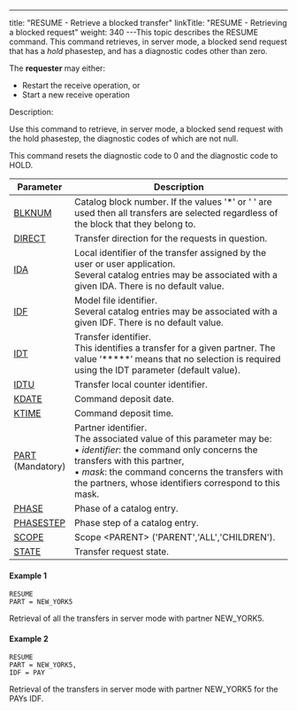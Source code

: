 ---
title: "RESUME  - Retrieve a blocked transfer"
linkTitle: "RESUME - Retrieving a blocked request"
weight: 340
---This topic describes the <span id="About_the_RESUME_Command"></span>RESUME
command. This command retrieves, in server mode, a blocked send request
that has a *hold* phasestep, and has a diagnostic codes other than zero.

The **requester** may either:

- Restart the receive
    operation, or
- Start a new receive
    operation

Description:

Use this command to retrieve, in server mode, a blocked
send request with the hold phasestep, the diagnostic codes of which
are not null.

This command resets the diagnostic code to 0 and the diagnostic
code to HOLD.


| Parameter  | Description  |
| --- | --- |
| [BLKNUM](../../../command_summary/parameter_intro/blknum)  | Catalog block number. If the values '*' or ' ' are used then all transfers are selected regardless of the block that they belong to. |
| [DIRECT](../../../command_summary/parameter_intro/direct)  | Transfer direction for the requests in question. |
| [IDA](../../../command_summary/parameter_intro/ida)  | Local identifier of the transfer assigned by the user or user application.<br/> Several catalog entries may be associated with a given IDA. There is no default value. |
| [IDF](../../../command_summary/parameter_intro/idf)  | Model file identifier.<br/> Several catalog entries may be associated with a given IDF. There is no default value. |
| [IDT](../../../command_summary/parameter_intro/idu)  | Transfer identifier.<br/> This identifies a transfer for a given partner. The value ‘*****’ means that no selection is required using the IDT parameter (default value). |
| [IDTU](../../../command_summary/parameter_intro/idtu)  | Transfer local counter identifier. |
| [KDATE]()  | Command deposit date.  |
| [KTIME]()  | Command deposit time.  |
| [PART](../../../command_summary/parameter_intro/part) <br/> (Mandatory) | Partner identifier.<br/> The associated value of this parameter may be:<br/> • *identifier*: the command only concerns the transfers with this partner,<br/> • *mask*: the command concerns the transfers with the partners, whose identifiers correspond to this mask. |
| [PHASE]()  | Phase of a catalog entry.  |
| [PHASESTEP]()  | Phase step of a catalog entry.  |
| [SCOPE](../../../command_summary/parameter_intro/scope)  | Scope &lt;PARENT&gt; ('PARENT','ALL','CHILDREN').  |
| [STATE](../../../command_summary/parameter_intro/state)  | Transfer request state.  |


#### Example 1

```
RESUME
PART = NEW_YORK5
```

Retrieval of all the transfers in server mode with partner NEW_YORK5.

#### Example 2

```
RESUME
PART = NEW_YORK5,
IDF = PAY
```

Retrieval of the transfers in server mode with partner NEW_YORK5 for
the PAYs IDF.
